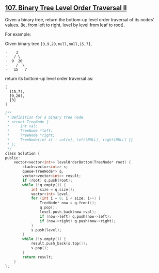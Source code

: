 ## [107. Binary Tree Level Order Traversal II](https://leetcode.com/problems/binary-tree-level-order-traversal-ii/#/description)

Given a binary tree, return the bottom-up level order traversal of its nodes' values. (ie, from left to right, level by level from leaf to root).

For example:

Given binary tree `[3,9,20,null,null,15,7]`,

```
·    3
·   / \
·  9  20
·    /  \
·   15   7
```

return its bottom-up level order traversal as:

```
[
  [15,7],
  [9,20],
  [3]
]
```

```c
/**
 * Definition for a binary tree node.
 * struct TreeNode {
 *     int val;
 *     TreeNode *left;
 *     TreeNode *right;
 *     TreeNode(int x) : val(x), left(NULL), right(NULL) {}
 * };
 */
class Solution {
public:
    vector<vector<int>> levelOrderBottom(TreeNode* root) {
        stack<vector<int>> s;
        queue<TreeNode*> q;
        vector<vector<int>> result;
        if (root) q.push(root);
        while (!q.empty()) {
            int size = q.size();
            vector<int> level;
            for (int i = 0; i < size; i++) {
                TreeNode* now = q.front();
                q.pop();
                level.push_back(now->val);
                if (now->left) q.push(now->left);
                if (now->right) q.push(now->right);
            }
            s.push(level);
        }
        while (!s.empty()) {
            result.push_back(s.top());
            s.pop();
        }
        return result;
    }
};
```

